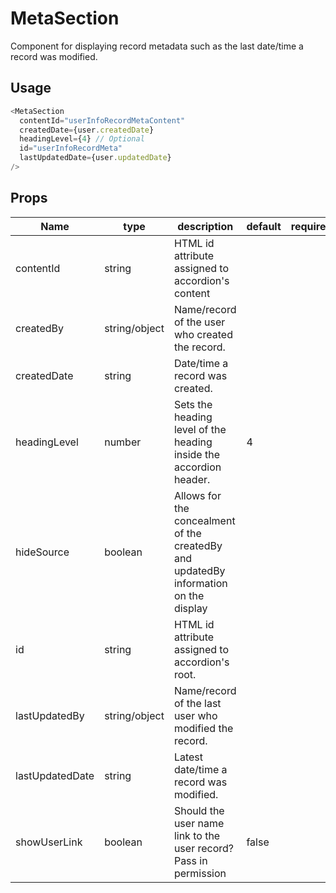 # MetaSection
Component for displaying record metadata such as the last date/time a record was modified.

## Usage
```js
<MetaSection
  contentId="userInfoRecordMetaContent"
  createdDate={user.createdDate}
  headingLevel={4} // Optional
  id="userInfoRecordMeta"
  lastUpdatedDate={user.updatedDate}
/>
```

## Props
Name | type | description | default | required
--- | --- | --- | --- | ---
contentId | string | HTML id attribute assigned to accordion's content |  |
createdBy | string/object | Name/record of the user who created the record. |  |
createdDate | string | Date/time a record was created. |  |
headingLevel | number | Sets the heading level of the heading inside the accordion header. | 4 |
hideSource | boolean | Allows for the concealment of the createdBy and updatedBy information on the display
id | string | HTML id attribute assigned to accordion's root. |  |
lastUpdatedBy | string/object | Name/record of the last user who modified the record. |  |
lastUpdatedDate | string | Latest date/time a record was modified. |  |
showUserLink | boolean | Should the user name link to the user record? Pass in permission | false |
